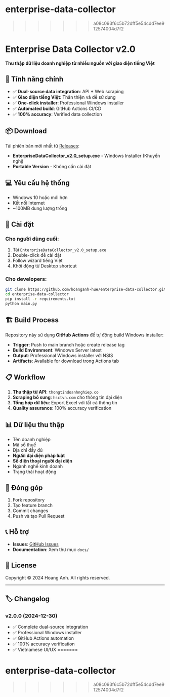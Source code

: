 # enterprise-data-collector
>>>>>>> a08c093f6c5b72dff5e54cdd7ee912574004d7f2
# Enterprise Data Collector v2.0

**Thu thập dữ liệu doanh nghiệp từ nhiều nguồn với giao diện tiếng Việt**

## 🚀 Tính năng chính

- ✅ **Dual-source data integration**: API + Web scraping
- ✅ **Giao diện tiếng Việt**: Thân thiện và dễ sử dụng
- ✅ **One-click installer**: Professional Windows installer
- ✅ **Automated build**: GitHub Actions CI/CD
- ✅ **100% accuracy**: Verified data collection

## 📦 Download

Tải phiên bản mới nhất từ [Releases](https://github.com/hoanganh-hue/enterprise-data-collector/releases):

- **EnterpriseDataCollector_v2.0_setup.exe** - Windows Installer (Khuyến nghị)
- **Portable Version** - Không cần cài đặt

## 💻 Yêu cầu hệ thống

- Windows 10 hoặc mới hơn
- Kết nối Internet
- ~100MB dung lượng trống

## 🔧 Cài đặt

### Cho người dùng cuối:
1. Tải `EnterpriseDataCollector_v2.0_setup.exe`
2. Double-click để cài đặt
3. Follow wizard tiếng Việt
4. Khởi động từ Desktop shortcut

### Cho developers:
```bash
git clone https://github.com/hoanganh-hue/enterprise-data-collector.git
cd enterprise-data-collector
pip install -r requirements.txt
python main.py
```

## 🏗️ Build Process

Repository này sử dụng **GitHub Actions** để tự động build Windows installer:

- **Trigger**: Push to main branch hoặc create release tag
- **Build Environment**: Windows Server latest
- **Output**: Professional Windows installer với NSIS
- **Artifacts**: Available for download trong Actions tab

## 📋 Workflow

1. **Thu thập từ API**: `thongtindoanhnghiep.co`
2. **Scraping bổ sung**: `hsctvn.com` cho thông tin đại diện
3. **Tổng hợp dữ liệu**: Export Excel với tất cả thông tin
4. **Quality assurance**: 100% accuracy verification

## 📊 Dữ liệu thu thập

- Tên doanh nghiệp
- Mã số thuế
- Địa chỉ đầy đủ
- **Người đại diện pháp luật**
- **Số điện thoại người đại diện**
- Ngành nghề kinh doanh
- Trạng thái hoạt động

## 🤝 Đóng góp

1. Fork repository
2. Tạo feature branch
3. Commit changes
4. Push và tạo Pull Request

## 📞 Hỗ trợ

- **Issues**: [GitHub Issues](https://github.com/hoanganh-hue/enterprise-data-collector/issues)
- **Documentation**: Xem thư mục `docs/`

## 📄 License

Copyright © 2024 Hoang Anh. All rights reserved.

---

## 🏷️ Changelog

### v2.0.0 (2024-12-30)
- ✅ Complete dual-source integration
- ✅ Professional Windows installer
- ✅ GitHub Actions automation
- ✅ 100% accuracy verification
- ✅ Vietnamese UI/UX
=======
# enterprise-data-collector
>>>>>>> a08c093f6c5b72dff5e54cdd7ee912574004d7f2
